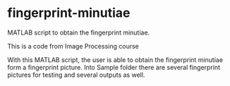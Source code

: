 # fingerprint-minutiae
MATLAB script to obtain the fingerprint minutiae.

This is a code from Image Processing course

With this MATLAB script, the user is able to obtain the fingerprint minutiae form a fingerprint picture.
Into Sample folder there are several fingerprint pictures for testing and several outputs as well.
